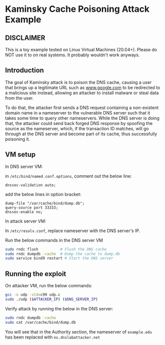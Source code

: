 # Kaminsky Cache Poisoning Attack Example

## DISCLAIMER
This is a toy example tested on Linux Virtual Machines (20.04+). Please do NOT use it to on real systems. It probably wouldn't work anyways.

## Introduction

The goal of Kaminsky attack is to poison the DNS cache, causing a user that brings up a legitimate URL such as www.google.com to be redirected to a malicious site instead, allowing an attacker to install malware or steal data from the user.

To do that, the attacker first sends a DNS request containing a non-existent domain name in a nameserver to the vulnerable DNS server such that it takes some time to query other nameservers. While the DNS server is doing that, the attacker could send back forged DNS response by spoofing the source as the nameserver, which, if the transaction ID matches, will go through at the DNS server and become part of its cache, thus successfully poisoning it.

## VM setup

In DNS server VM: 

in `/etc/bind/named.conf.options`, comment out the below line:

`dnssec-validation auto;`

add the below lines in option bracket:
```
dump-file "/var/cache/bind/dump.db";
query-source port 33333;
dnssec-enable no;
```

In attack server VM:

In `/etc/resolv.conf`, replace nameserver with the DNS server's IP.

Run the below commands in the DNS server VM
```bash
sudo rndc flush          # Flush the DNS cache
sudo rndc dumpdb -cache  # Dump the cache to dump.db
sudo service bind9 restart # Start the DNS server
```

## Running the exploit

On attacker VM, run the below commands:
```bash
gcc -o udp -std=c99 udp.c
sudo ./udp ($ATTACKER_IP) ($DNS_SERVER_IP)
```

Verify attack by running the below in the DNS server:
```bash
sudo rndc dumpdb -cache
sudo cat /var/cache/bind/dump.db
```

You will see that in the Authority section, the nameserver of `example.edu` has been replaced with `ns.dnslabattacker.net`
